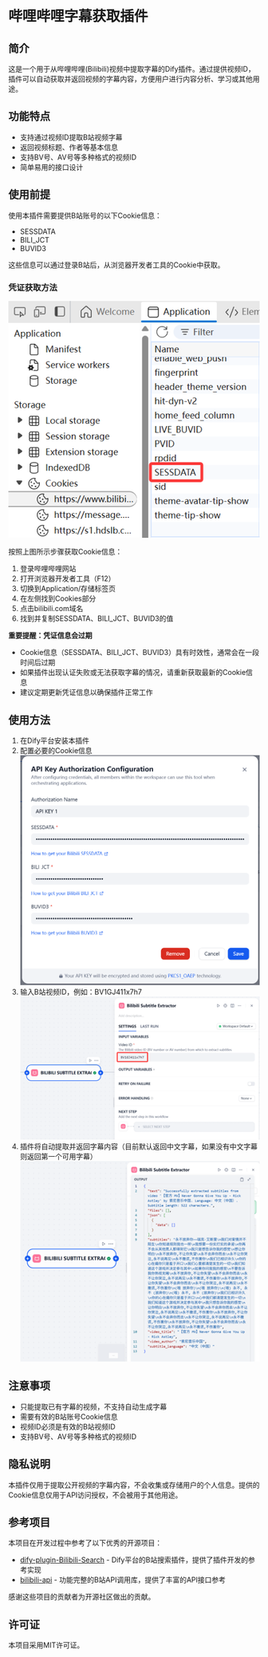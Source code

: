 # 哔哩哔哩字幕获取插件

## 简介

这是一个用于从哔哩哔哩(Bilibili)视频中提取字幕的Dify插件。通过提供视频ID，插件可以自动获取并返回视频的字幕内容，方便用户进行内容分析、学习或其他用途。

## 功能特点

- 支持通过视频ID提取B站视频字幕
- 返回视频标题、作者等基本信息
- 支持BV号、AV号等多种格式的视频ID
- 简单易用的接口设计

## 使用前提

使用本插件需要提供B站账号的以下Cookie信息：

- SESSDATA
- BILI_JCT
- BUVID3

这些信息可以通过登录B站后，从浏览器开发者工具的Cookie中获取。

### 凭证获取方法

![凭证获取示意图](_assets/凭证获取.png)

按照上图所示步骤获取Cookie信息：
1. 登录哔哩哔哩网站
2. 打开浏览器开发者工具（F12）
3. 切换到Application/存储标签页
4. 在左侧找到Cookies部分
5. 点击bilibili.com域名
6. 找到并复制SESSDATA、BILI_JCT、BUVID3的值

**重要提醒：凭证信息会过期**

- Cookie信息（SESSDATA、BILI_JCT、BUVID3）具有时效性，通常会在一段时间后过期
- 如果插件出现认证失败或无法获取字幕的情况，请重新获取最新的Cookie信息
- 建议定期更新凭证信息以确保插件正常工作

## 使用方法

1. 在Dify平台安装本插件
2. 配置必要的Cookie信息
![填写凭证示意图](_assets/填写凭证.png)
3. 输入B站视频ID，例如：BV1GJ411x7h7
![填入视频ID示意图](_assets/填入视频ID.png)
4. 插件将自动提取并返回字幕内容（目前默认返回中文字幕，如果没有中文字幕则返回第一个可用字幕）
![输出示意图](_assets/输出.png)

## 注意事项

- 只能提取已有字幕的视频，不支持自动生成字幕
- 需要有效的B站账号Cookie信息
- 视频ID必须是有效的B站视频ID
- 支持BV号、AV号等多种格式的视频ID

## 隐私说明

本插件仅用于提取公开视频的字幕内容，不会收集或存储用户的个人信息。提供的Cookie信息仅用于API访问授权，不会被用于其他用途。

## 参考项目

本项目在开发过程中参考了以下优秀的开源项目：

- [dify-plugin-Bilibili-Search](https://github.com/jingfelix/dify-plugin-Bilibili-Search) - Dify平台的B站搜索插件，提供了插件开发的参考实现
- [bilibili-api](https://github.com/Nemo2011/bilibili-api) - 功能完整的B站API调用库，提供了丰富的API接口参考

感谢这些项目的贡献者为开源社区做出的贡献。

## 许可证

本项目采用MIT许可证。



